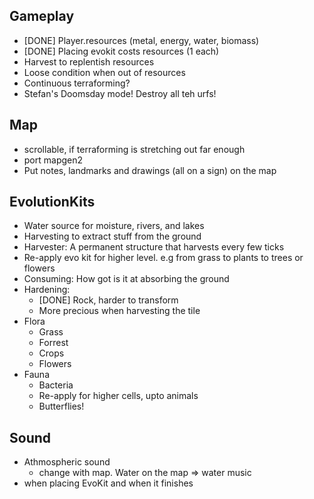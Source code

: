 
## Gameplay

* [DONE] Player.resources (metal, energy, water, biomass)
* [DONE] Placing evokit costs resources (1 each)
* Harvest to replentish resources
* Loose condition when out of resources
* Continuous terraforming?
* Stefan's Doomsday mode! Destroy all teh urfs!

## Map
* scrollable, if terraforming is stretching out far enough
* port mapgen2
* Put notes, landmarks and drawings (all on a sign) on the map

## EvolutionKits

* Water source for moisture, rivers, and lakes
* Harvesting to extract stuff from the ground
* Harvester: A permanent structure that harvests every few ticks
* Re-apply evo kit for higher level. e.g from grass to plants to trees or flowers
* Consuming: How got is it at absorbing the ground
* Hardening:
  * [DONE] Rock, harder to transform
  * More precious when harvesting the tile
* Flora
  * Grass
  * Forrest
  * Crops
  * Flowers
* Fauna
  * Bacteria
  * Re-apply for higher cells, upto animals
  * Butterflies!

## Sound

* Athmospheric sound
  * change with map. Water on the map => water music
* when placing EvoKit and when it finishes

